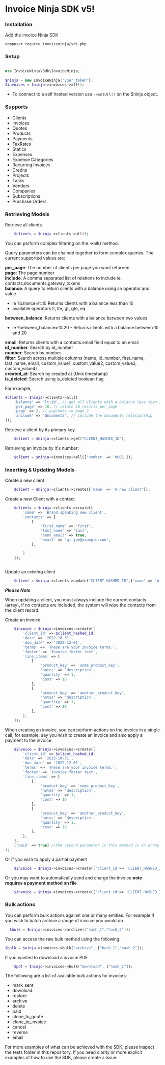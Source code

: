 # Invoice Ninja SDK v5!

### Installation

Add the Invoice Ninja SDK

    composer require invoiceninja/sdk-php

### Setup
```php

use InvoiceNinja\Sdk\InvoiceNinja;
   
$ninja = new InvoiceNinja("your_token");
$invoices = $ninja->invoices->all();

```
- To connect to a self hosted version use `->setUrl()` on the $ninja object.

### Supports

- Clients
- Invoices
- Quotes
- Products
- Payments
- TaxRates
- Statics
- Expenses
- Expense Categories
- Recurring Invoices
- Credits
- Projects
- Tasks
- Vendors
- Companies
- Subscriptions
- Purchase Orders

### Retrieving Models

Retrieve all clients
```php
    $clients = $ninja->clients->all();
```

You can perform complex filtering on the ->all() method. 

Query parameters can be chained together to form complex queries. The current supported values are:

**per_page**: The number of clients per page you want returned  
**page**: The page number  
**include**: A comma separated list of relations to include ie. contacts,documents,gateway_tokens  
**balance**: A query to return clients with a balance using an operator and value
 - ie ?balance=lt:10 Returns clients with a balance less than 10  
 - available operators lt, lte, gt, gte, eq  

**between_balance**: Returns clients with a balance between two values  
 - ie ?between_balance=10:20 - Returns clients with a balance between 10 and 20  

**email**: Returns clients with a contacts.email field equal to an email  
**id_number**: Search by id_number  
**number**: Search by number  
**filter**: Search across multiple columns (name, id_number, first_name, last_name, email, custom_value1, custom_value2, custom_value3, custom_value4)  
**created_at**: Search by created at (Unix timestamp)  
**is_deleted**: Search using is_deleted boolean flag  

For example,

```php
$clients = $ninja->clients->all([
    'balance' => 'lt:10', // get all clients with a balance less than 10
    'per_page' => 10, // return 10 results per page
    'page' => 2, // paginate to page 2
    'include' => 'documents', // include the documents relationship
]);

```

Retrieve a client by its primary key.
```php
    $client = $ninja->clients->get("CLIENT_HASHED_ID");
```

Retrieving an invoice by it's number:
```php
    $client = $ninja->invoices->all(['number' => '0001']);
```

### Inserting & Updating Models

Create a new client
```php
    $client = $ninja->clients->create(['name' => 'A new client']);

```

Create a new Client with a contact
```php
    $clients = $ninja->clients->create([
        'name' => 'Brand spanking new client',
        'contacts' => [
            [
                'first_name' => 'first',
                'last_name' => 'last',
                'send_email' => true,
                'email' => 'gi-joe@example.com',
            ],

        ]
    ]);
    
```

Update an existing client
```php
    $client = $ninja->clients->update("CLIENT_HASHED_ID",['name' => 'A client with a updated name']);

```

***Please Note***

When updating a client, you must always include the current contacts (array), if no contacts are included, the system will wipe the contacts from the client record.


Create an invoice
```php
    $invoice = $ninja->invoices->create([
        'client_id' => $client_hashed_id,
        'date' => '2022-10-31',
        'due_date' => '2022-12-01',
        'terms' => 'These are your invoice terms.',
        'footer' => 'Invoice footer text',
        'line_items' => [
            [
                'product_key' => 'some_product_key',
                'notes' => 'description',
                'quantity' => 1,
                'cost' => 10
            ],
            [                
                'product_key' => 'another_product_key',
                'notes' => 'description',
                'quantity' => 1,
                'cost' => 10
            ],
        ],
    ]);
```

When creating an invoice, you can perform actions on the invoice in a single call, for example, say you wish to create an invoice and also apply a payment to the invoice:

```php
    $invoice = $ninja->invoices->create([
        'client_id' => $client_hashed_id,
        'date' => '2022-10-31',
        'due_date' => '2022-12-01',
        'terms' => 'These are your invoice terms.',
        'footer' => 'Invoice footer text',
        'line_items' => [
            [
                'product_key' => 'some_product_key',
                'notes' => 'description',
                'quantity' => 1,
                'cost' => 10
            ],
            [                
                'product_key' => 'another_product_key',
                'notes' => 'description',
                'quantity' => 1,
                'cost' => 10
            ],
        ],
    ], 
    ['paid' => true] //the second parameter in this method is an array of actions ie paid,mark_sent_send_email,auto_bill
);
```
Or if you wish to apply a partial payment

```php
    $invoice = $ninja->invoices->create(['client_id'=> 'CLIENT_HASHED_ID'], ['amount_paid' => 10]);
```

Or you may want to automatically send and charge the invoice **note requires a payment method on file**
```php
    $invoice = $ninja->invoices->create(['client_id'=> 'CLIENT_HASHED_ID'], ['auto_bill' => true, 'send_email' => true]);
```


### Bulk actions

You can perform bulk actions against one or many entities. For example if you wish to batch archive a range of invoice you would do

```php
  $bulk = $ninja->invoices->archive(["hash_1","hash_2"]);
```

You can access the raw bulk method using the following:

```php  
$bulk = $ninja->invoices->bulk("archive", ["hash_1","hash_2"]);
```

If you wanted to download a invoice PDF
```php
    $pdf = $ninja->invoices->bulk("download", ["hash_1"]);
```

The following are a list of available bulk actions for invoices:

+ mark_sent
+ download
+ restore
+ archive
+ delete
+ paid
+ clone_to_quote
+ clone_to_invoice
+ cancel
+ reverse
+ email

For more examples of what can be achieved with the SDK, please inspect the tests folder in this repository. If you need clarity or more explicit examples of how to use the SDK, please create a issue.